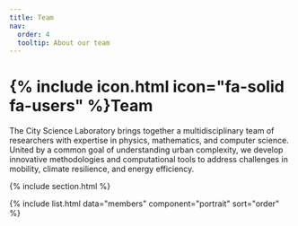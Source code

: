 ```yaml
---
title: Team
nav:
  order: 4
  tooltip: About our team
---
```


# {% include icon.html icon="fa-solid fa-users" %}Team

The City Science Laboratory brings together a multidisciplinary team of researchers with expertise in physics, mathematics, and computer science. United by a common goal of understanding urban complexity, we develop innovative methodologies and computational tools to address challenges in mobility, climate resilience, and energy efficiency.

{% include section.html %}

{% include list.html data="members" component="portrait" sort="order" %}


